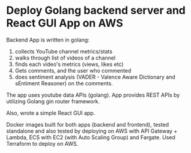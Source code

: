 # Deploy Golang backend server and React GUI App on AWS

Backend App is written in golang:
 1) collects YouTube channel metrics/stats
 2) walks through list of videos of a channel
 3) finds each video's metrics (views, likes etc)
 4) Gets comments, and the user who commented
 5) does sentiment analysis (VADER - Valence Aware Dictionary and sEntiment Reasoner) on the comments.

The app uses youtube data APIs (golang). App provides REST APIs by utilizing Golang gin router framework.

Also, wrote a simple React GUI app.

Docker images built for both apps (backend and frontend), tested standalone and also tested by deploying
on AWS with API Gateway + Lambda, ECS with EC2 (with Auto Scaling Group) and Fargate. Used Terraform to deploy on AWS.

